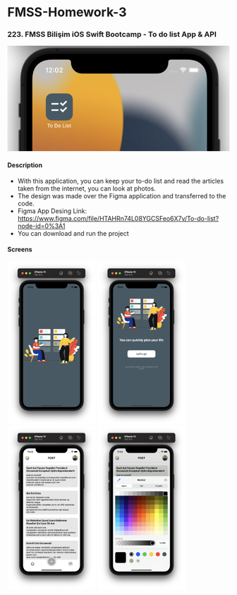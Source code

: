 # FMSS-Homework-3

### 223. FMSS Bilişim iOS Swift Bootcamp - To do list App & API 

![Simulator](https://github.com/FMSS-IOS-Patika-Bootcamp/homework-3-berkayyalcn21/blob/main/images/appIcon.png)


#### Description
- With this application, you can keep your to-do list and read the articles taken from the internet, you can look at photos.
- The design was made over the Figma application and transferred to the code.
- Figma App Desing Link: https://www.figma.com/file/HTAHRn74L08YGCSFeo6X7v/To-do-list?node-id=0%3A1
- You can download and run the project

#### Screens
<img src="https://github.com/FMSS-IOS-Patika-Bootcamp/homework-3-berkayyalcn21/blob/main/images/welcome.png" width="200" /> 
<img src="https://github.com/FMSS-IOS-Patika-Bootcamp/homework-3-berkayyalcn21/blob/main/images/firstPage.png" width="200" /> 
<img src="https://github.com/FMSS-IOS-Patika-Bootcamp/homework-3-berkayyalcn21/blob/main/images/home.png" width="200" /> 
<img src="https://github.com/FMSS-IOS-Patika-Bootcamp/homework-3-berkayyalcn21/blob/main/images/homeColor.png" width="200" /> 
